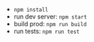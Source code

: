 * `npm install`
* run dev server: `npm start`
* build prod: `npm run build`
* run tests: `npm run test`
